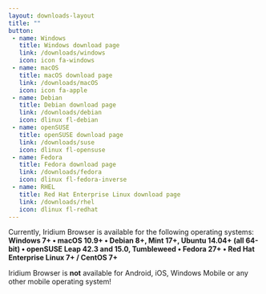 ```yaml
---
layout: downloads-layout
title: ""
button: 
 - name: Windows
   title: Windows download page
   link: /downloads/windows
   icon: icon fa-windows
 - name: macOS
   title: macOS download page
   link: /downloads/macOS
   icon: icon fa-apple
 - name: Debian
   title: Debian download page
   link: /downloads/debian
   icon: dlinux fl-debian
 - name: openSUSE
   title: openSUSE download page
   link: /downloads/suse
   icon: dlinux fl-opensuse
 - name: Fedora
   title: Fedora download page
   link: /downloads/fedora
   icon: dlinux fl-fedora-inverse
 - name: RHEL
   title: Red Hat Enterprise Linux download page
   link: /downloads/rhel
   icon: dlinux fl-redhat
---
```


Currently, Iridium Browser is available for the following operating systems:    
**Windows 7+ &#8226;
macOS 10.9+ &#8226;
Debian 8+, Mint 17+, Ubuntu 14.04+ (all 64-bit) &#8226;
openSUSE Leap 42.3 and 15.0, Tumbleweed &#8226;
Fedora 27+ &#8226;
Red Hat Enterprise Linux 7+ / CentOS 7+**

<span class="fa fa-warning"></span> Iridium Browser is **not** available for Android, iOS, Windows Mobile or any other mobile operating system!
